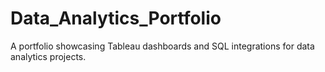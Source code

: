 # Data_Analytics_Portfolio
A portfolio showcasing Tableau dashboards and SQL integrations for data analytics projects.
